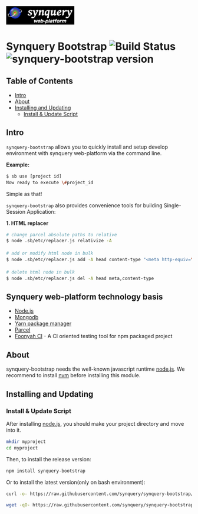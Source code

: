 <a href="https://github.com/synquery/logos">
  <picture>
    <source media="(prefers-color-scheme: dark)" srcset="https://github.com/synquery/logos/blob/4d523a4dc1a6115979a051cdc3e18d3294836968/synquery-web-platform.png" />
    <img src="https://github.com/synquery/logos/blob/4d523a4dc1a6115979a051cdc3e18d3294836968/synquery-web-platform.png" height="50" alt="synquery project logo" />
  </picture>
</a>


# Synquery Bootstrap ![Build Status](https://app.travis-ci.com/synquery/synquery-bootstrap.svg?branch=master) ![synquery-bootstrap version](https://img.shields.io/badge/version-v0.0.1-yellow.svg)

<!-- To update this table of contents, ensure you have run `npm install` then `npm run doctoc` -->
<!-- START doctoc generated TOC please keep comment here to allow auto update -->
<!-- DON'T EDIT THIS SECTION, INSTEAD RE-RUN doctoc TO UPDATE -->
## Table of Contents

- [Intro](#intro)
- [About](#about)
- [Installing and Updating](#installing-and-updating)
  - [Install & Update Script](#install--update-script)

<!-- END doctoc generated TOC please keep comment here to allow auto update -->

## Intro

`synquery-bootstrap` allows you to quickly install and setup develop environment with synquery web-platform via the command line.

**Example:**
```sh
$ sb use [project id]
Now ready to execute \#project_id 
```

Simple as that!

`synquery-bootstrap` also provides convenience tools for building Single-Session Application:

**1. HTML replacer**
```sh
# change parcel absolute paths to relative
$ node .sb/etc/replacer.js relativize -A

# add or modify html node in bulk
$ node .sb/etc/replacer.js add -A head content-type "<meta http-equiv=\"Content-Type\" content=\"text/html;charset=utf-8\">"

# delete html node in bulk
$ node .sb/etc/replacer.js del -A head meta,content-type
```

## Synquery web-platform technology basis

- [Node.js](https://nodejs.org/)
- [Mongodb](https://www.mongodb.com/)
- [Yarn package manager](https://yarnpkg.com/cli/install)
- [Parcel](https://parceljs.org/)
- [Foonyah CI](https://github.com/ystskm/foonyah-ci/) - A CI oriented testing tool for npm packaged project

## About
synquery-bootstrap needs the well-known javascript runtime [node.js](https://nodejs.org/en/). We recommend to install [nvm](https://github.com/nvm-sh/nvm) before installing this module.

<a id="installation-and-update"></a>
<a id="install-script"></a>
## Installing and Updating

### Install & Update Script

After installing [node.js](https://nodejs.org/en/), you should make your project directory and move into it.
```sh
mkdir myproject
cd myproject
```

Then, to install the release version:  
```sh
npm install synquery-bootstrap
```


Or to install the latest version(only on bash environment):  
```sh
curl -o- https://raw.githubusercontent.com/synquery/synquery-bootstrap/refs/heads/main/cmd/setup.sh | bash
```
```sh
wget -qO- https://raw.githubusercontent.com/synquery/synquery-bootstrap/refs/heads/main/cmd/setup.sh | bash
```
